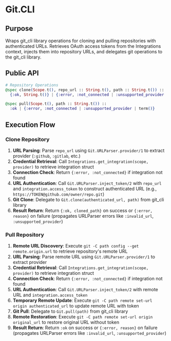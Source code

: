 # Git.CLI

## Purpose

Wraps git_cli library operations for cloning and pulling repositories with authenticated URLs. Retrieves OAuth access tokens from the Integrations context, injects them into repository URLs, and delegates git operations to the git_cli library.

## Public API

```elixir
# Repository Operations
@spec clone(Scope.t(), repo_url :: String.t(), path :: String.t()) ::
  {:ok, String.t()} | {:error, :not_connected | :unsupported_provider | term()}

@spec pull(Scope.t(), path :: String.t()) ::
  :ok | {:error, :not_connected | :unsupported_provider | term()}
```

## Execution Flow

### Clone Repository

1. **URL Parsing**: Parse `repo_url` using `Git.URLParser.provider/1` to extract provider (`:github`, `:gitlab`, etc.)
2. **Credential Retrieval**: Call `Integrations.get_integration(scope, provider)` to retrieve integration struct
3. **Connection Check**: Return `{:error, :not_connected}` if integration not found
4. **URL Authentication**: Call `Git.URLParser.inject_token/2` with `repo_url` and `integration.access_token` to construct authenticated URL (e.g., `https://TOKEN@github.com/owner/repo.git`)
5. **Git Clone**: Delegate to `Git.clone(authenticated_url, path)` from git_cli library
6. **Result Return**: Return `{:ok, cloned_path}` on success or `{:error, reason}` on failure (propagates URLParser errors like `:invalid_url`, `:unsupported_provider`)

### Pull Repository

1. **Remote URL Discovery**: Execute `git -C path config --get remote.origin.url` to retrieve repository's remote URL
2. **URL Parsing**: Parse remote URL using `Git.URLParser.provider/1` to extract provider
3. **Credential Retrieval**: Call `Integrations.get_integration(scope, provider)` to retrieve integration struct
4. **Connection Check**: Return `{:error, :not_connected}` if integration not found
5. **URL Authentication**: Call `Git.URLParser.inject_token/2` with remote URL and `integration.access_token`
6. **Temporary Remote Update**: Execute `git -C path remote set-url origin authenticated_url` to update remote URL with token
7. **Git Pull**: Delegate to `Git.pull(path)` from git_cli library
8. **Remote Restoration**: Execute `git -C path remote set-url origin original_url` to restore original URL without token
9. **Result Return**: Return `:ok` on success or `{:error, reason}` on failure (propagates URLParser errors like `:invalid_url`, `:unsupported_provider`)
